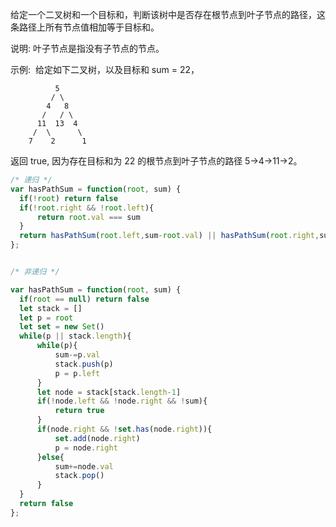 给定一个二叉树和一个目标和，判断该树中是否存在根节点到叶子节点的路径，这条路径上所有节点值相加等于目标和。

说明: 叶子节点是指没有子节点的节点。

示例: 
给定如下二叉树，以及目标和 sum = 22，

              5
             / \
            4   8
           /   / \
          11  13  4
         /  \      \
        7    2      1
返回 true, 因为存在目标和为 22 的根节点到叶子节点的路径 5->4->11->2。

```js
/* 递归 */
var hasPathSum = function(root, sum) {
  if(!root) return false
  if(!root.right && !root.left){
      return root.val === sum
  }
  return hasPathSum(root.left,sum-root.val) || hasPathSum(root.right,sum-root.val)
};


/* 非递归 */

var hasPathSum = function(root, sum) {
  if(root == null) return false
  let stack = []
  let p = root
  let set = new Set()
  while(p || stack.length){
      while(p){
          sum-=p.val
          stack.push(p)
          p = p.left
      }
      let node = stack[stack.length-1]
      if(!node.left && !node.right && !sum){
          return true
      }
      if(node.right && !set.has(node.right)){
          set.add(node.right)
          p = node.right
      }else{
          sum+=node.val
          stack.pop()
      }
  }
  return false
};
```
